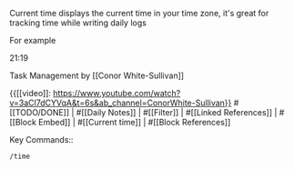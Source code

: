 Current time displays the current time in your time zone, it's great for tracking time while writing daily logs 

For example

21:19

Task Management by [[Conor White-Sullivan]]

{{[[video]]: https://www.youtube.com/watch?v=3aCl7dCYVqA&t=6s&ab_channel=ConorWhite-Sullivan}}
#[[TODO/DONE]] | #[[Daily Notes]] | #[[Filter]] | #[[Linked References]] | #[[Block Embed]] | #[[Current time]] | #[[Block References]]

Key Commands::

`/time`

